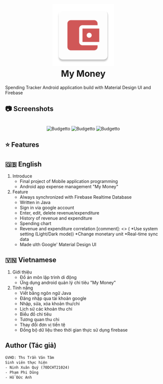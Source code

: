 <h1 align="center">
  <img src="https://raw.githubusercontent.com/QueenieeQ/My_Money_app/master/app/src/main/res/mipmap-xxxhdpi/wallet_icon_colored_v2.png" alt="MyMoney" width="200">
  <br>My Money<br>
</h1>

Spending Tracker Android application build with Material Design UI and Firebase

## :camera: Screenshots

<p align="center">
  <br>
  <img src="https://raw.githubusercontent.com/jakubdybczak/Budgetto/master/readme_assets/screenshot1.jpg" alt="Budgetto" width="25%">
  <img src="https://raw.githubusercontent.com/jakubdybczak/Budgetto/master/readme_assets/animation1.gif" alt="Budgetto" width="25%">
  <img src="https://raw.githubusercontent.com/jakubdybczak/Budgetto/master/readme_assets/screenshot2.jpg" alt="Budgetto" width="25%">
</p>

## :star: Features
## :uk: English

1. Introduce
    - Final project of Mobile application programming
    - Android app expense management "My Money"
2. Feature
   * Always synchronized with Firebase Realtime Database
   * Written in Java
   * Sign in via google account
   * Enter, edit, delete revenue/expenditure
   * History of revenue and expenditure
   * Spending chart
   * Revenue and expenditure correlation
[comment]: <> (   *Use system setting &#40;Light/Dark mode&#41;)
   *Change monetary unit
   *Real-time sync data
   * Made ưith Google' Material Design UI

## :vietnam: Vietnamese
1. Giới thiệu
    - Đồ án môn lập trình di động 
    - Ứng dụng android quản lý chi tiêu "My Money"
2. Tính năng
    * Viết bằng ngôn ngữ Java
    * Đăng nhập qua tài khoản google
    * Nhập, sửa, xóa khoản thu/chi
    * Lịch sử các khoản thu chi
    * Biểu đồ chi tiêu
    * Tương quan thu chi
    * Thay đổi đơn vị tiền tệ
    * Đồng bộ dữ liệu theo thời gian thực sử dụng firebase


## Author (Tác giả)
    GVHD: Ths Trần Văn Tâm
    Sinh viên thực hiện
    - Ninh Xuân Quý (70DCHT21024)
    - Phạm Phi Dũng 
    - Hồ Đức Anh
